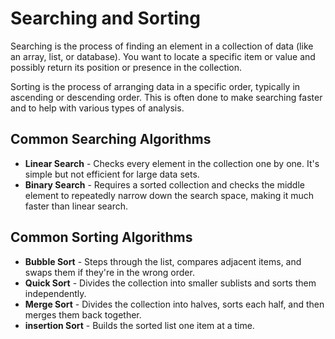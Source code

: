 # Searching and Sorting

Searching is the process of finding an element in a collection of data (like an array, list, or database). You want to locate a specific item or value and possibly return its position or presence in the collection.

Sorting is the process of arranging data in a specific order, typically in ascending or descending order. This is often done to make searching faster and to help with various types of analysis.

## Common Searching Algorithms

- **Linear Search** - Checks every element in the collection one by one. It's simple but not efficient for large data sets.
- **Binary Search** - Requires a sorted collection and checks the middle element to repeatedly narrow down the search space, making it much faster than linear search.

## Common Sorting Algorithms

- **Bubble Sort** - Steps through the list, compares adjacent items, and swaps them if they're in the wrong order.
- **Quick Sort** - Divides the collection into smaller sublists and sorts them independently.
- **Merge Sort** - Divides the collection into halves, sorts each half, and then merges them back together.
- **insertion Sort** - Builds the sorted list one item at a time.
